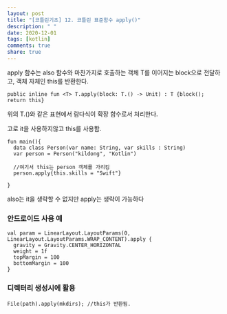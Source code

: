```yaml
---
layout: post
title: "[코틀린기초] 12. 코틀린 표준함수 apply()"
description: " "
date: 2020-12-01
tags: [kotlin]
comments: true
share: true
--- 
```


apply 함수는 also 함수와 마찬가지로 호출하는 객체 T를 이어지는 block으로 전달하고, 객체 자체인 this를 반환한다.

```
public inline fun <T> T.apply(block: T.() -> Unit) : T {block(); return this}
```

위의 T.()와 같은 표현에서 람다식이 확장 함수로서 처리한다.

고로 it을 사용하지않고 this를 사용함.  

```
fun main(){
  data class Person(var name: String, var skills : String)
  var person = Person("kildong", "Kotlin")
  
  //여기서 this는 person 객체를 가리킴
  person.apply{this.skills = "Swift"}
  
}

```
  
also는 it을 생략할 수 없지만 apply는 생략이 가능하다  

### 안드로이드 사용 예  

```
val param = LinearLayout.LayoutParams(0, LinearLayout.LayoutParams.WRAP_CONTENT).apply {
  gravity = Gravity.CENTER_HORIZONTAL
  weight = 1f
  topMargin = 100
  bottomMargin = 100
}
```
  
### 디렉터리 생성시에 활용  

```
File(path).apply(mkdirs); //this가 반환됨.

```

